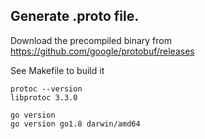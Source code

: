## Generate .proto file.

Download the precompiled binary from https://github.com/google/protobuf/releases

See Makefile to build it

```
protoc --version
libprotoc 3.3.0

go version
go version go1.8 darwin/amd64
```

